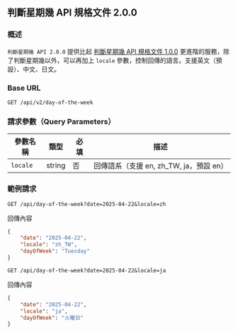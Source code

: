 ## 判斷星期幾 API 規格文件 2.0.0

### 概述

`判斷星期幾 API 2.0.0` 提供比起 [判斷星期幾 API 規格文件 1.0.0](day-of-the-week-1.0.0.md) 更進階的服務，除了判斷星期幾以外，可以再加上
`locale` 參數，控制回傳的語言。支援英文（預設）、中文、日文。

### Base URL

```
GET /api/v2/day-of-the-week
```

### 請求參數（Query Parameters）

| 參數名稱     | 類型     | 必填 | 描述                           |
|----------|--------|----|------------------------------|
| `locale` | string | 否  | 回傳語系（支援 en, zh_TW, ja，預設 en） |

### 範例請求

```
GET /api/day-of-the-week?date=2025-04-22&locale=zh
```

回傳內容

```json
{
    "date": "2025-04-22",
    "locale": "zh_TW",
    "dayOfWeek": "Tuesday"
}
```


```
GET /api/day-of-the-week?date=2025-04-22&locale=ja
```

回傳內容

```json
{
    "date": "2025-04-22",
    "locale": "ja",
    "dayOfWeek": "火曜日"
}
```

